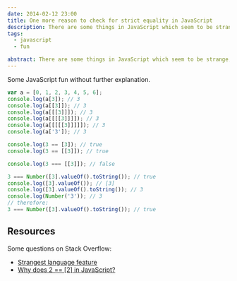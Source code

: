 ```yaml
---
date: 2014-02-12 23:00
title: One more reason to check for strict equality in JavaScript
description: There are some things in JavaScript which seem to be strange, like 3 == [3] or 3 == [[[3]]]
tags:
  - javascript
  - fun

abstract: There are some things in JavaScript which seem to be strange, like `3 == [3]` or `3 == [[[3]]]`
---
```


Some JavaScript fun without further explanation.

```js
var a = [0, 1, 2, 3, 4, 5, 6];
console.log(a[3]); // 3
console.log(a[[3]]); // 3
console.log(a[[[3]]]); // 3
console.log(a[[[[3]]]]); // 3
console.log(a[[[[[3]]]]]); // 3
console.log(a['3']); // 3

console.log(3 == [3]); // true
console.log(3 == [[3]]); // true

console.log(3 === [[3]]); // false

3 === Number([3].valueOf().toString()); // true
console.log([3].valueOf()); // [3]
console.log([3].valueOf().toString()); // 3
console.log(Number('3')); // 3
// therefore:
3 === Number([3].valueOf().toString()); // true
```

## Resources

Some questions on Stack Overflow:

- [Strangest language feature](https://stackoverflow.com/questions/1995113/strangest-language-feature/2008728#2008728)
- [Why does 2 == [2] in JavaScript?](https://stackoverflow.com/a/1724551)
